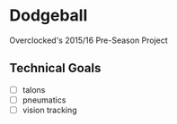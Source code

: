 # Dodgeball
Overclocked's 2015/16 Pre-Season Project

## Technical Goals
- [ ] talons
- [ ] pneumatics
- [ ] vision tracking
